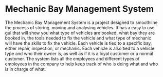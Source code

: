 # Mechanic Bay Management System
The Mechanic Bay Management System is a project designed to smoothline the process of storing, moving and analysing vehicles. 
It has a easy to use gui that will show you what type of vehicles are booked, what bay they are booked in, the tools needed to fix the vehicle
and what type of mechanic will have the skills to fix the vehicle.
Each vehicle is tied to a specific bay, either repair, inspection, or mechanic.
Each vehicle is also tied to a vehicle type and who their owner is, as well as if it is a loyal customer or a normal customer.
The system lists all the employees and different types of employees in the company to help keep track of who is doing what and who is in charge of what.

